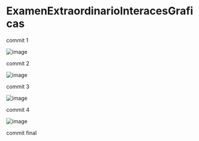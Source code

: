 # ExamenExtraordinarioInteracesGraficas

commit 1

![image](https://github.com/brauliohuicab1234/ExamenExtraordinarioInteracesGraficas/assets/129221141/b34afde8-b029-4e2d-b939-6599d8dd0b0a)

commit 2

![image](https://github.com/brauliohuicab1234/ExamenExtraordinarioInteracesGraficas/assets/129221141/724e4877-36d6-49a5-b8fc-b2c5b8f7b963)

commit 3

![image](https://github.com/brauliohuicab1234/ExamenExtraordinarioInteracesGraficas/assets/129221141/a1961944-f49f-4bef-aad0-547d4556a207)

commit 4

![image](https://github.com/brauliohuicab1234/ExamenExtraordinarioInteracesGraficas/assets/129221141/aace0f1e-205c-44e3-9afa-bad959c7492e)

commit final





